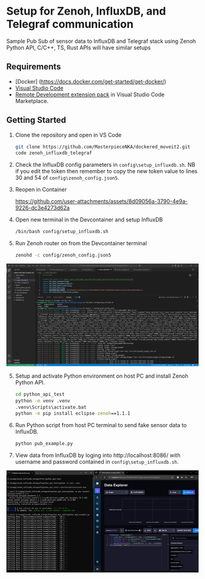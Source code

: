 # Setup for Zenoh, InfluxDB, and Telegraf communication
Sample Pub Sub of sensor data to InfluxDB and Telegraf stack using Zenoh Python API, C/C++, TS, Rust APIs will have similar setups

## Requirements
- [Docker] (https://docs.docker.com/get-started/get-docker/)
- [Visual Studio Code](https://code.visualstudio.com/)
- [Remote Development extension pack](https://marketplace.visualstudio.com/items?itemName=ms-vscode-remote.vscode-remote-extensionpack) in Visual Studio Code Marketplace.

## Getting Started

1. Clone the repository and open in VS Code
    ```sh
    git clone https://github.com/MasterpieceNKA/dockered_moveit2.git
    code zenoh_influxdb_telegraf
    ```

2. Check the InfluxDB config parameters in ```config\setup_influxdb.sh```. NB if you edit the token then remember to copy the new token value to lines 30 and 54 of ```config\zenoh_config.json5```.

3. Reopen in Container


    https://github.com/user-attachments/assets/8d09056a-3790-4e9a-9226-dc3e4273d62a


4. Open new terminal in the Devcontainer and setup InfluxDB
    ```sh
    /bin/bash config/setup_influxdb.sh
    ```

5. Run Zenoh router on from the Devcontainer terminal
    ```sh
    zenohd -c config/zenoh_config.json5
    ```
<img src="figures/zenohd.png" alt="Running Zenoh router from the Devcontainer terminal" style="width:600px;"/>

5. Setup and activate Python environment on host PC and install Zenoh Python API.
    ```bat
    cd python_api_test
    python -m venv .venv
    .venv\Scripts\activate.bat
    python -m pip install eclipse-zenoh==1.1.1
    ```
6. Run Python script from host PC terminal to send fake sensor data to InfluxDB.
    ```bat
    python pub_example.py
    ```
7. View data from InfluxDB by loging into http://localhost:8086/ with username and password contained in ```config\setup_influxdb.sh```.

<img src="figures/python_test.png" alt="Output from running the Python API test script" style="width:600px;"/>

